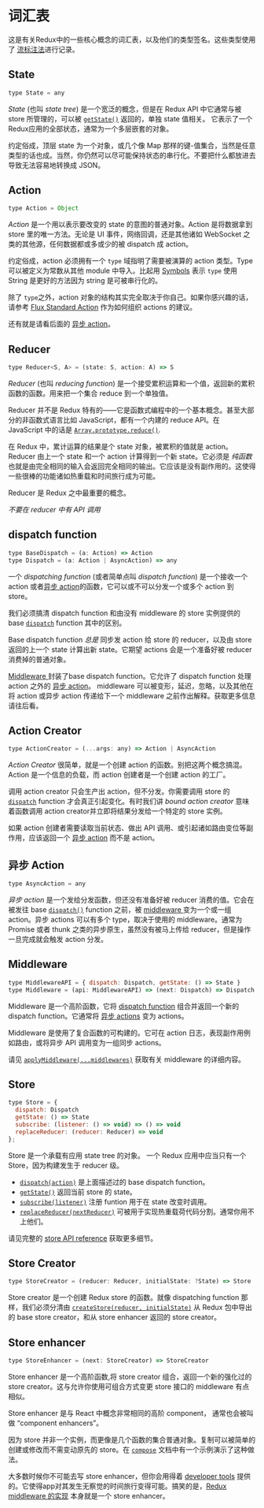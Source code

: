 # 词汇表

这是有关Redux中的一些核心概念的词汇表，以及他们的类型签名。这些类型使用了 [流标注法](http://flowtype.org/docs/quick-reference.html)进行记录。

## State

```js
type State = any
```

*State* (也叫 *state tree*) 是一个宽泛的概念，但是在 Redux API 中它通常与被 store 所管理的，可以被 [`getState()`](api/Store.md#getState) 返回的，单独 state 值相关。 它表示了一个 Redux应用的全部状态，通常为一个多层嵌套的对象。

约定俗成，顶层 state 为一个对象，或几个像 Map 那样的键-值集合，当然是任意类型的话也成。当然，你仍然可以尽可能保持状态的串行化。不要把什么都放进去导致无法容易地转换成 JSON。

## Action

```js
type Action = Object
```

*Action* 是一个用以表示要改变的 state 的意图的普通对象。Action 是将数据拿到 store 里的唯一方法。无论是 UI 事件，网络回调，还是其他诸如 WebSocket 之类的其他源，任何数据都或多或少的被 dispatch 成 action。

约定俗成，action 必须拥有一个 `type` 域指明了需要被演算的 action 类型。Type 可以被定义为常数从其他 module 中导入。比起用 [Symbols](https://developer.mozilla.org/en/docs/Web/JavaScript/Reference/Global_Objects/Symbol) 表示 `type` 使用 String 是更好的方法因为 string 是可被串行化的。

除了 `type`之外，action 对象的结构其实完全取决于你自己。如果你感兴趣的话，请参考 [Flux Standard Action](https://github.com/acdlite/flux-standard-action) 作为如何组织 actions 的建议。

还有就是请看后面的 [异步 action](#async-action)。

## Reducer

```js
type Reducer<S, A> = (state: S, action: A) => S
```

*Reducer* (也叫 *reducing function*) 是一个接受累积运算和一个值，返回新的累积函数的函数。用来把一个集合 reduce 到一个单独值。

Reducer 并不是 Redux 特有的——它是函数式编程中的一个基本概念。甚至大部分的非函数式语言比如 JavaScript，都有一个内建的 reduce API。在 JavaScript 中的话是 [`Array.prototype.reduce()`](https://developer.mozilla.org/en-US/docs/Web/JavaScript/Reference/Global_Objects/Array/Reduce).

在 Redux 中，累计运算的结果是个 state 对象，被累积的值就是 action。Reducer 由上一个 state 和一个 action 计算得到一个新 state。它必须是 *纯函数* 也就是由完全相同的输入会返回完全相同的输出。它应该是没有副作用的。这使得一些很棒的功能诸如热重载和时间旅行成为可能。

Reducer 是 Redux 之中最重要的概念。

*不要在 reducer 中有 API 调用*

## dispatch function

```js
type BaseDispatch = (a: Action) => Action
type Dispatch = (a: Action | AsyncAction) => any
```

一个 *dispatching function* (或者简单点叫 *dispatch function*) 是一个接收一个 action 或者[异步 action](#async-action)的函数，它可以或不可以分发一个或多个 action 到 store。

我们必须搞清 dispatch function 和由没有 middleware 的 store 实例提供的 base [`dispatch`](api/Store.md#dispatch) function 其中的区别。

Base dispatch function *总是* 同步发 action 给 store 的 reducer，以及由 store 返回的上一个 state 计算出新 state。它期望 actions 会是一个准备好被 reducer 消费掉的普通对象。

[ Middleware ](#middleware) 封装了base dispatch function。它允许了 dispatch function 处理 action 之外的 [异步 action](#async-action)。 middleware 可以被变形，延迟，忽略，以及其他在将 action 或异步 action 传递给下一个 middleware 之前作出解释。获取更多信息请往后看。

## Action Creator

```js
type ActionCreator = (...args: any) => Action | AsyncAction
```

*Action Creator* 很简单，就是一个创建 action 的函数。别把这两个概念搞混。Action 是一个信息的负载，而 action 创建者是一个创建 action 的工厂。

调用 action creator 只会生产出 action，但不分发。你需要调用 store 的 [`dispatch`](api/Store.md#dispatch) function 才会真正引起变化。有时我们讲 *bound action creator* 意味着函数调用 action creator并立即将结果分发给一个特定的 store 实例。

如果 action 创建者需要读取当前状态、做出 API 调用、或引起诸如路由变位等副作用，应该返回一个 [异步 action](#async-action) 而不是 action。

## 异步 Action

```js
type AsyncAction = any
```

*异步 action* 是一个发给分发函数，但还没有准备好被 reducer 消费的值。它会在被发往 base [`dispatch()`](api/Store.md#dispatch) function 之前，被 [ middleware ](#middleware) 变为一个或一组 action。异步 actions 可以有多个 type，取决于使用的 middleware。通常为 Promise 或者 thunk 之类的异步原生，虽然没有被马上传给 reducer，但是操作一旦完成就会触发 action 分发。

##  Middleware 

```js
type MiddlewareAPI = { dispatch: Dispatch, getState: () => State }
type Middleware = (api: MiddlewareAPI) => (next: Dispatch) => Dispatch
```

 Middleware 是一个高阶函数，它将 [dispatch function](#dispatching-function) 组合并返回一个新的 dispatch function。它通常将 [异步 actions](#async-action) 变为 actions。

 Middleware 是使用了复合函数的可构建的。它可在 action 日志，表现副作用例如路由，或将异步 API 调用变为一组同步 actions。

请见 [`applyMiddleware(...middlewares)`](./api/applyMiddleware.md) 获取有关 middleware 的详细内容。

## Store

```js
type Store = {
  dispatch: Dispatch
  getState: () => State
  subscribe: (listener: () => void) => () => void
  replaceReducer: (reducer: Reducer) => void
};
```

Store 是一个承载有应用 state tree 的对象。
一个 Redux 应用中应当只有一个 Store，因为构建发生于 reducer 级。

- [`dispatch(action)`](api/Store.md#dispatch) 是上面描述过的 base dispatch function。
- [`getState()`](api/Store.md#getState) 返回当前 store 的 state。
- [`subscribe(listener)`](api/Store.md#subscribe) 注册 funtion 用于在 state 改变时调用。
- [`replaceReducer(nextReducer)`](api/Store.md#replaceReducer) 可被用于实现热重载荷代码分割。通常你用不上他们。

请见完整的 [store API reference](api/Store.md#dispatch) 获取更多细节。

## Store Creator

```js
type StoreCreator = (reducer: Reducer, initialState: ?State) => Store
```

Store creator 是一个创建 Redux store 的函数。就像 dispatching function 那样，我们必须分清由 [`createStore(reducer, initialState)`](api/createStore.md) 从 Redux 包中导出的 base store creator，和从 store enhancer 返回的 store creator。

## Store enhancer

```js
type StoreEnhancer = (next: StoreCreator) => StoreCreator
```

Store enhancer 是一个高阶函数,将 store creator 组合，返回一个新的强化过的 store creator。这与允许你使用可组合方式变更 store 接口的 middleware 有点相似。

Store enhancer 是与 React 中概念非常相同的高阶 component， 通常也会被叫做 “component enhancers”。

因为 store 并非一个实例，而更像是几个函数的集合普通对象。复制可以被简单的创建或修改而不需变动原先的 store。在 [`compose`](api/compose.md) 文档中有一个示例演示了这种做法。

大多数时候你不可能去写 store enhancer，但你会用得着 [developer tools](https://github.com/gaearon/redux-devtools) 提供的。它使得app对其发生无察觉的时间旅行变得可能。搞笑的是，[Redux middleware 的实现](api/applyMiddleware.md) 本身就是一个 store enhancer。